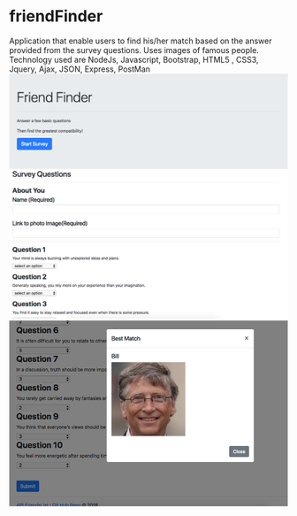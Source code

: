 # friendFinder
Application that enable users to find his/her match based on the answer provided from the survey questions.  Uses images of famous people. 
Technology used are NodeJs, Javascript, Bootstrap, HTML5 , CSS3, Jquery, Ajax, JSON, Express, PostMan
![alt text](https://github.com/AbrahamTesla/friendFinder/blob/master/app/public/images/FriendFinderMainPage.png)
![alt text](https://github.com/AbrahamTesla/friendFinder/blob/master/app/public/images/FriendFinderPage2.png)
![alt text](https://github.com/AbrahamTesla/friendFinder/blob/master/app/public/images/FriendFinderModal.png)
